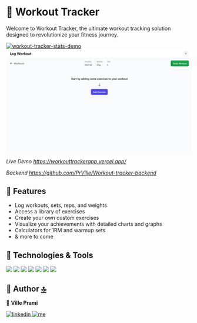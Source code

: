 # 💪 Workout Tracker

Welcome to Workout Tracker, the ultimate workout tracking solution designed to revolutionize your fitness journey.

<a href="https://workouttrackerapp.vercel.app/">
    <img src="public/workout-tracker-stats-demo.gif" alt="workout-tracker-stats-demo" />
</a>

<a href="https://workouttrackerapp.vercel.app/">
    <img src="public/workout-tracker-logger-demo.gif" alt="workout-tracker-logger-demo" />
</a>

_Live Demo https://workouttrackerapp.vercel.app/_

_Backend https://github.com/PrVille/Workout-tracker-backend_

## 🚀 Features

- Log workouts, sets, reps, and weights
- Access a library of exercises
- Create your own custom exercises
- Visualize your achievements with detailed charts and graphs
- Calculators for 1RM and warmup sets
- & more to come

## 🔧 Technologies & Tools

<p>
    <img src="https://img.shields.io/badge/react-%2320232a.svg?style=for-the-badge&logo=react&logoColor=%2361DAFB" />
    <img src="https://img.shields.io/badge/TypeScript-007ACC?style=for-the-badge&logo=typescript&logoColor=white" />  
    <img src="https://img.shields.io/badge/redux-%23593d88.svg?style=for-the-badge&logo=redux&logoColor=white" />
    <img src="https://img.shields.io/badge/Tailwind_CSS-38B2AC?style=for-the-badge&logo=tailwind-css&logoColor=white" />  
    <img src="https://img.shields.io/badge/React_Router-CA4245?style=for-the-badge&logo=react-router&logoColor=white" />
    <img src="https://img.shields.io/badge/-jest-%23C21325?style=for-the-badge&logo=jest&logoColor=white" />
    <img src="https://img.shields.io/badge/vercel-%23000000.svg?style=for-the-badge&logo=vercel&logoColor=white" />
<p>

## 👤 Author [🔝](#-dev-tools)

👋 **Ville Prami**

<p>
    <a href="https://www.linkedin.com/in/ville-prami/">
        <img alt="linkedin" title="LinkedIn" src="https://img.shields.io/badge/LinkedIn-0077B5?style=for-the-badge&logo=linkedin&logoColor=white"/>
    </a>
    <a href="https://villeprami.vercel.app/">
        <img alt="me" title="Me" src="https://img.shields.io/badge/website-000000?style=for-the-badge&logo=About.me&logoColor=white"/>
    </a>
</p>
